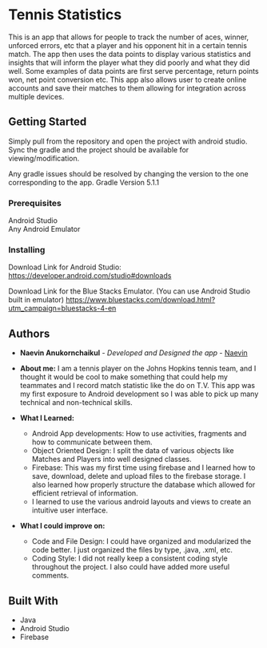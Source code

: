 # Tennis Statistics

This is an app that allows for people to track the number of aces, winner, unforced errors, etc that a player and his opponent hit in a certain tennis match. The app then uses the data points to display various statistics and insights that will inform the player what they did poorly and what they did well. Some examples of data points are first serve percentage, return points won, net point conversion etc. This app also allows user to create online accounts and save their matches to them allowing for integration across multiple devices.

## Getting Started

Simply pull from the repository and open the project with android studio. Sync the gradle and the project should be available for viewing/modification.

Any gradle issues should be resolved by changing the version to the one corresponding to the app.
Gradle Version 5.1.1

### Prerequisites

Android Studio<br>
Any Android Emulator

### Installing

Download Link for Android Studio:  
https://developer.android.com/studio#downloads

Download Link for the Blue Stacks Emulator. (You can use Android Studio built in emulator)
https://www.bluestacks.com/download.html?utm_campaign=bluestacks-4-en

## Authors

* **Naevin Anukornchaikul** - *Developed and Designed the app* - [Naevin](https://github.com/Naevin)  
* <b>About me:</b> I am a tennis player on the Johns Hopkins tennis team, and I thought it would be cool to make something that could help my teammates and I record match statistic like the do on T.V. This app was my first exposure to Android development so I was able to pick up many technical and non-technical skills.<br>

 * <b>What I Learned:</b>
   * Android App developments: How to use activities, fragments and how to communicate between them.
   * Object Oriented Design: I split the data of various objects like Matches and Players into well designed classes.
   * Firebase: This was my first time using firebase and I learned how to save, download, delete and upload files to the firebase storage. I also learned how properly structure the database which allowed for efficient retrieval of information.
   * I learned to use the various android layouts and views to create an intuitive user interface.<br>  
  
 * <b>What I could improve on:</b>  
   * Code and File Design: I could have organized and modularized the code better. I just organized the files by type, .java, .xml, etc.
   * Coding Style: I did not really keep a consistent coding style throughout the project. I also could have added more useful comments.
   
## Built With

* Java<br>
* Android Studio<br>
* Firebase  
